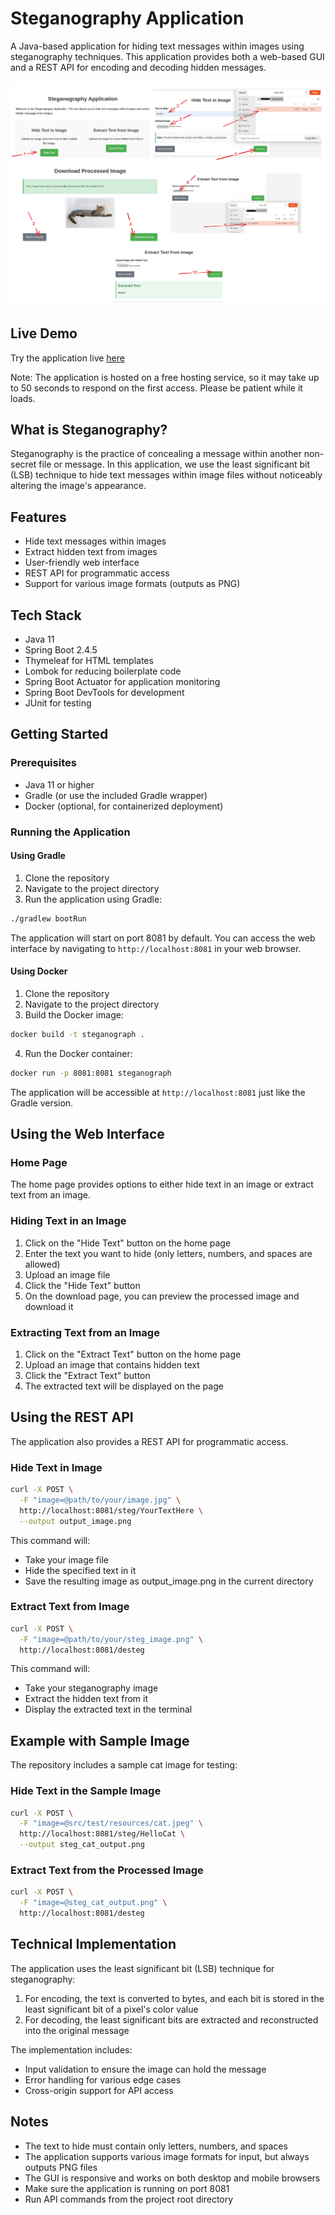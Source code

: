 # Steganography Application

A Java-based application for hiding text messages within images using steganography techniques. This application provides both a web-based GUI and a REST API for encoding and decoding hidden messages.

![Application Instructions](src/main/resources/instructions.png)

## Live Demo

Try the application live [here](https://steganograph.onrender.com/)

Note: The application is hosted on a free hosting service, so it may take up to 50 seconds to respond on the first access. Please be patient while it loads.

## What is Steganography?

Steganography is the practice of concealing a message within another non-secret file or message. In this application, we use the least significant bit (LSB) technique to hide text messages within image files without noticeably altering the image's appearance.

## Features

- Hide text messages within images
- Extract hidden text from images
- User-friendly web interface
- REST API for programmatic access
- Support for various image formats (outputs as PNG)

## Tech Stack

- Java 11
- Spring Boot 2.4.5
- Thymeleaf for HTML templates
- Lombok for reducing boilerplate code
- Spring Boot Actuator for application monitoring
- Spring Boot DevTools for development
- JUnit for testing

## Getting Started

### Prerequisites

- Java 11 or higher
- Gradle (or use the included Gradle wrapper)
- Docker (optional, for containerized deployment)

### Running the Application

#### Using Gradle

1. Clone the repository
2. Navigate to the project directory
3. Run the application using Gradle:

```bash
./gradlew bootRun
```

The application will start on port 8081 by default. You can access the web interface by navigating to `http://localhost:8081` in your web browser.

#### Using Docker

1. Clone the repository
2. Navigate to the project directory
3. Build the Docker image:

```bash
docker build -t steganograph .
```

4. Run the Docker container:

```bash
docker run -p 8081:8081 steganograph
```

The application will be accessible at `http://localhost:8081` just like the Gradle version.

## Using the Web Interface

### Home Page

The home page provides options to either hide text in an image or extract text from an image.

### Hiding Text in an Image

1. Click on the "Hide Text" button on the home page
2. Enter the text you want to hide (only letters, numbers, and spaces are allowed)
3. Upload an image file
4. Click the "Hide Text" button
5. On the download page, you can preview the processed image and download it

### Extracting Text from an Image

1. Click on the "Extract Text" button on the home page
2. Upload an image that contains hidden text
3. Click the "Extract Text" button
4. The extracted text will be displayed on the page

## Using the REST API

The application also provides a REST API for programmatic access.

### Hide Text in Image

```bash
curl -X POST \
  -F "image=@path/to/your/image.jpg" \
  http://localhost:8081/steg/YourTextHere \
  --output output_image.png
```

This command will:
- Take your image file
- Hide the specified text in it
- Save the resulting image as output_image.png in the current directory

### Extract Text from Image

```bash
curl -X POST \
  -F "image=@path/to/your/steg_image.png" \
  http://localhost:8081/desteg
```

This command will:
- Take your steganography image
- Extract the hidden text from it
- Display the extracted text in the terminal

## Example with Sample Image

The repository includes a sample cat image for testing:

### Hide Text in the Sample Image

```bash
curl -X POST \
  -F "image=@src/test/resources/cat.jpeg" \
  http://localhost:8081/steg/HelloCat \
  --output steg_cat_output.png
```

### Extract Text from the Processed Image

```bash
curl -X POST \
  -F "image=@steg_cat_output.png" \
  http://localhost:8081/desteg
```

## Technical Implementation

The application uses the least significant bit (LSB) technique for steganography:

1. For encoding, the text is converted to bytes, and each bit is stored in the least significant bit of a pixel's color value
2. For decoding, the least significant bits are extracted and reconstructed into the original message

The implementation includes:
- Input validation to ensure the image can hold the message
- Error handling for various edge cases
- Cross-origin support for API access

## Notes

- The text to hide must contain only letters, numbers, and spaces
- The application supports various image formats for input, but always outputs PNG files
- The GUI is responsive and works on both desktop and mobile browsers
- Make sure the application is running on port 8081
- Run API commands from the project root directory
